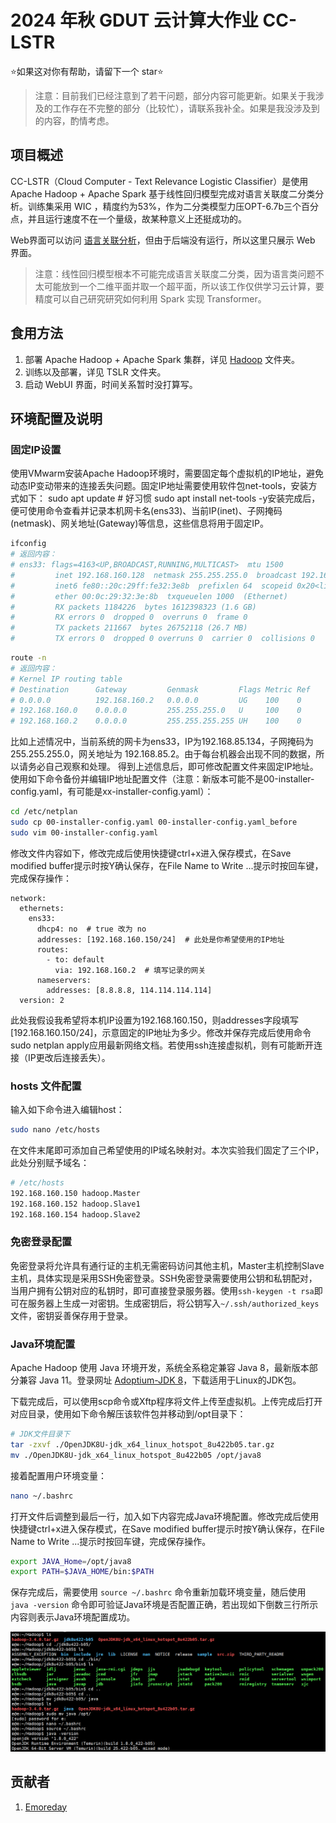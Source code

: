 # 2024 年秋 GDUT 云计算大作业 CC-LSTR

⭐如果这对你有帮助，请留下一个 star⭐

>  注意：目前我们已经注意到了若干问题，部分内容可能更新。如果关于我涉及的工作存在不完整的部分（比较忙），请联系我补全。如果是我没涉及到的内容，酌情考虑。

## 项目概述

CC-LSTR（Cloud Computer - Text Relevance Logistic Classifier）是使用 Apache Hadoop + Apache Spark 基于线性回归模型完成对语言关联度二分类分析。训练集采用 WIC ，精度约为53%，作为二分类模型力压OPT-6.7b三个百分点，并且运行速度不在一个量级，故某种意义上还挺成功的。

Web界面可以访问 [语言关联分析](wao.emorepitg.top)，但由于后端没有运行，所以这里只展示 Web 界面。

> 注意：线性回归模型根本不可能完成语言关联度二分类，因为语言类问题不太可能放到一个二维平面并取一个超平面，所以该工作仅供学习云计算，要精度可以自己研究研究如何利用 Spark 实现 Transformer。

## 食用方法

1. 部署 Apache Hadoop + Apache Spark 集群，详见 [Hadoop](https://github.com/Emoreday/CC-LSTR/tree/main/Hadoop) 文件夹。
2. 训练以及部署，详见 TSLR 文件夹。
3. 启动 WebUI 界面，时间关系暂时没打算写。

## 环境配置及说明

### 固定IP设置
使用VMwarm安装Apache Hadoop环境时，需要固定每个虚拟机的IP地址，避免动态IP变动带来的连接丢失问题。固定IP地址需要使用软件包net-tools，安装方式如下：
sudo apt update  # 好习惯
sudo apt install net-tools -y安装完成后，便可使用命令查看并记录本机网卡名(ens33)、当前IP(inet)、子网掩码(netmask)、网关地址(Gateway)等信息，这些信息将用于固定IP。
```bash
ifconfig
# 返回内容：
# ens33: flags=4163<UP,BROADCAST,RUNNING,MULTICAST>  mtu 1500
#         inet 192.168.160.128  netmask 255.255.255.0  broadcast 192.168.160.255
#         inet6 fe80::20c:29ff:fe32:3e8b  prefixlen 64  scopeid 0x20<link>
#         ether 00:0c:29:32:3e:8b  txqueuelen 1000  (Ethernet)
#         RX packets 1184226  bytes 1612398323 (1.6 GB)
#         RX errors 0  dropped 0  overruns 0  frame 0
#         TX packets 211667  bytes 26752118 (26.7 MB)
#         TX errors 0  dropped 0 overruns 0  carrier 0  collisions 0
```
```bash
route -n
# 返回内容：
# Kernel IP routing table
# Destination      Gateway         Genmask         Flags Metric Ref    Use Iface
# 0.0.0.0          192.168.160.2   0.0.0.0         UG    100    0        0 ens33
# 192.168.160.0    0.0.0.0         255.255.255.0   U     100    0        0 ens33
# 192.168.160.2    0.0.0.0         255.255.255.255 UH    100    0        0 ens33
```

比如上述情况中，当前系统的网卡为ens33，IP为192.168.85.134，子网掩码为255.255.255.0，网关地址为 192.168.85.2。由于每台机器会出现不同的数据，所以请务必自己观察和处理。
得到上述信息后，即可修改配置文件来固定IP地址。使用如下命令备份并编辑IP地址配置文件（注意：新版本可能不是00-installer-config.yaml，有可能是xx-installer-config.yaml）：
```bash
cd /etc/netplan
sudo cp 00-installer-config.yaml 00-installer-config.yaml_before
sudo vim 00-installer-config.yaml
```
修改文件内容如下，修改完成后使用快捷键ctrl+x进入保存模式，在Save modified buffer提示时按Y确认保存，在File Name to Write ...提示时按回车键，完成保存操作：
```
network:
  ethernets:
    ens33:
      dhcp4: no  # true 改为 no
      addresses: [192.168.160.150/24]  # 此处是你希望使用的IP地址
      routes:
        - to: default
          via: 192.168.160.2  # 填写记录的网关
      nameservers:
        addresses: [8.8.8.8, 114.114.114.114]
  version: 2
```
此处我假设我希望将本机IP设置为192.168.160.150，则addresses字段填写[192.168.160.150/24]，示意固定的IP地址为多少。修改并保存完成后使用命令sudo netplan apply应用最新网络文档。若使用ssh连接虚拟机，则有可能断开连接（IP更改后连接丢失）。

### hosts 文件配置

输入如下命令进入编辑host：
```bash
sudo nano /etc/hosts
```

在文件末尾即可添加自己希望使用的IP域名映射对。本次实验我们固定了三个IP，此处分别赋予域名：

``` bash
# /etc/hosts
192.168.160.150 hadoop.Master
192.168.160.152 hadoop.Slave1
192.168.160.154 hadoop.Slave2
```

### 免密登录配置

免密登录将允许具有通行证的主机无需密码访问其他主机，Master主机控制Slave主机，具体实现是采用SSH免密登录。SSH免密登录需要使用公钥和私钥配对，当用户拥有公钥对应的私钥时，即可直接登录服务器。使用`ssh-keygen -t rsa`即可在服务器上生成一对密钥。生成密钥后，将公钥写入`~/.ssh/authorized_keys`文件，密钥妥善保存用于登录。

### Java环境配置

Apache Hadoop 使用 Java 环境开发，系统全系稳定兼容 Java 8，最新版本部分兼容 Java 11。登录网址 [Adoptium-JDK 8](https://adoptium.net/zh-CN/temurin/releases/?os=linux&package=jdk&version=8&arch=x64)，下载适用于Linux的JDK包。

下载完成后，可以使用scp命令或Xftp程序将文件上传至虚拟机。上传完成后打开对应目录，使用如下命令解压该软件包并移动到/opt目录下：

```bash
# JDK文件目录下
tar -zxvf ./OpenJDK8U-jdk_x64_linux_hotspot_8u422b05.tar.gz
mv ./OpenJDK8U-jdk_x64_linux_hotspot_8u422b05 /opt/java8
```

接着配置用户环境变量：

```bash
nano ~/.bashrc
```

打开文件后调整到最后一行，加入如下内容完成Java环境配置。修改完成后使用快捷键ctrl+x进入保存模式，在Save modified buffer提示时按Y确认保存，在File Name to Write ...提示时按回车键，完成保存操作。

```bash
export JAVA_Home=/opt/java8
export PATH=$JAVA_HOME/bin:$PATH
```

保存完成后，需要使用 `source ~/.bashrc` 命令重新加载环境变量，随后使用 `java -version` 命令即可验证Java环境是否配置正确，若出现如下倒数三行所示内容则表示Java环境配置成功。

<img src="./img/JavaVersion.png">

## 贡献者
1. [Emoreday](https://github.com/Emoreday)
